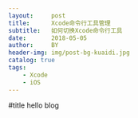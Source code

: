```yaml
---
layout:     post
title:      Xcode命令行工具管理
subtitle:   如何切换Xcode命令行工具
date:       2018-05-05
author:     BY
header-img: img/post-bg-kuaidi.jpg
catalog: true
tags:
    - Xcode
    - iOS
---
```

#title
hello blog